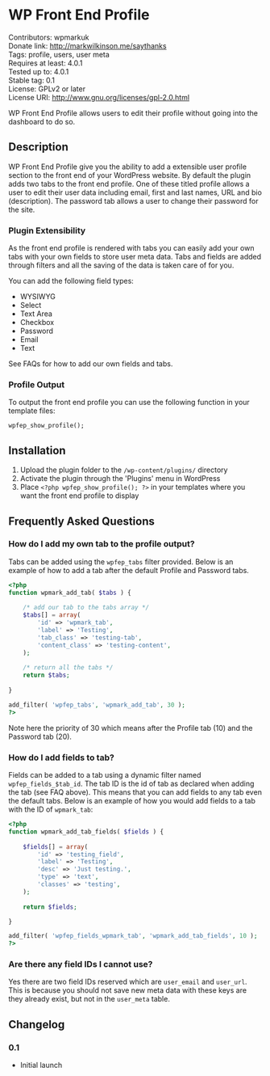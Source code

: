 # WP Front End Profile

Contributors: wpmarkuk<br />
Donate link: http://markwilkinson.me/saythanks<br />
Tags: profile, users, user meta<br />
Requires at least: 4.0.1<br />
Tested up to: 4.0.1<br />
Stable tag: 0.1<br />
License: GPLv2 or later<br />
License URI: http://www.gnu.org/licenses/gpl-2.0.html

WP Front End Profile allows users to edit their profile without going into the dashboard to do so.

## Description

WP Front End Profile give you the ability to add a extensible user profile section to the front end of your WordPress website. By default the plugin adds two tabs to the front end profile. One of these titled profile allows a user to edit their user data including email, first and last names, URL and bio (description). The password tab allows a user to change their password for the site.

### Plugin Extensibility

As the front end profile is rendered with tabs you can easily add your own tabs with your own fields to store user meta data. Tabs and fields are added through filters and all the saving of the data is taken care of for you.

You can add the following field types:

*	WYSIWYG
*	Select
* Text Area
*	Checkbox
*	Password
*	Email
*	Text

See FAQs for how to add our own fields and tabs.

### Profile Output

To output the front end profile you can use the following function in your template files:

```
wpfep_show_profile();
```

## Installation

1. Upload the plugin folder to the `/wp-content/plugins/` directory
1. Activate the plugin through the 'Plugins' menu in WordPress
1. Place `<?php wpfep_show_profile(); ?>` in your templates where you want the front end profile to display

## Frequently Asked Questions

### How do I add my own tab to the profile output?

Tabs can be added using the `wpfep_tabs` filter provided. Below is an example of how to add a tab after the default Profile and Password tabs.

```php
<?php
function wpmark_add_tab( $tabs ) {
	
	/* add our tab to the tabs array */
	$tabs[] = array(
		'id' => 'wpmark_tab',
		'label' => 'Testing',
		'tab_class' => 'testing-tab',
		'content_class' => 'testing-content',
	);
	
	/* return all the tabs */
	return $tabs;
	
}

add_filter( 'wpfep_tabs', 'wpmark_add_tab', 30 );
?>
```

Note here the priority of 30 which means after the Profile tab (10) and the Password tab (20).

### How do I add fields to tab?

Fields can be added to a tab using a dynamic filter named `wpfep_fields_$tab_id`. The tab ID is the id of tab as declared when adding the tab (see FAQ above). This means that you can add fields to any tab even the default tabs. Below is an example of how you would add fields to a tab with the ID of `wpmark_tab`:

```php
<?php
function wpmark_add_tab_fields( $fields ) {
	
	$fields[] = array(
		'id' => 'testing_field',
		'label' => 'Testing',
		'desc' => 'Just testing.',
		'type' => 'text',
		'classes' => 'testing',
	);
	
	return $fields;

}

add_filter( 'wpfep_fields_wpmark_tab', 'wpmark_add_tab_fields', 10 );
?>
```

### Are there any field IDs I cannot use?

Yes there are two field IDs reserved which are `user_email` and `user_url`. This is because you should not save new meta data with these keys are they already exist, but not in the `user_meta` table.

## Changelog

### 0.1
* Initial launch
